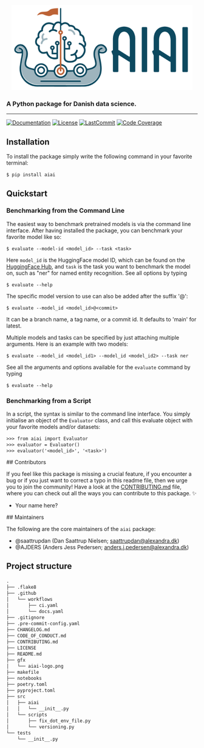 <div align='center'>
<img src="https://raw.githubusercontent.com/alexandrainst/AIAI/main/gfx/aiai-logo.png" width="auto" height="224">
</div>

### A Python package for Danish data science.

______________________________________________________________________
[![Documentation](https://img.shields.io/badge/docs-passing-green)](https://alexandrainst.github.io/aiai/aiai.html)
[![License](https://img.shields.io/github/license/alexandrainst/aiai)](https://github.com/alexandrainst/aiai/blob/main/LICENSE)
[![LastCommit](https://img.shields.io/github/last-commit/alexandrainst/aiai)](https://github.com/alexandrainst/aiai/commits/main)
[![Code Coverage](https://img.shields.io/badge/Coverage-0%25-red.svg)](https://github.com/alexandrainst/aiai/tree/main/tests)


## Installation
To install the package simply write the following command in your favorite terminal:
```
$ pip install aiai
```

## Quickstart
### Benchmarking from the Command Line
The easiest way to benchmark pretrained models is via the command line interface. After
having installed the package, you can benchmark your favorite model like so:
```
$ evaluate --model-id <model_id> --task <task>
```

Here `model_id` is the HuggingFace model ID, which can be found on the [HuggingFace
Hub](https://huggingface.co/models), and `task` is the task you want to benchmark the
model on, such as "ner" for named entity recognition. See all options by typing
```
$ evaluate --help
```

The specific model version to use can also be added after the suffix '@':
```
$ evaluate --model_id <model_id>@<commit>
```

It can be a branch name, a tag name, or a commit id. It defaults to 'main' for latest.

Multiple models and tasks can be specified by just attaching multiple arguments. Here
is an example with two models:
```
$ evaluate --model_id <model_id1> --model_id <model_id2> --task ner
```

See all the arguments and options available for the `evaluate` command by typing
```
$ evaluate --help
```

### Benchmarking from a Script
In a script, the syntax is similar to the command line interface. You simply initialise
an object of the `Evaluator` class, and call this evaluate object with your favorite
models and/or datasets:
```
>>> from aiai import Evaluator
>>> evaluator = Evaluator()
>>> evaluator('<model_id>', '<task>')
```


## Contributors

If you feel like this package is missing a crucial feature, if you encounter a bug or
if you just want to correct a typo in this readme file, then we urge you to join the
community! Have a look at the [CONTRIBUTING.md](./CONTRIBUTING.md) file, where you can
check out all the ways you can contribute to this package. :sparkles:

- Your name here?


## Maintainers

The following are the core maintainers of the `aiai` package:

- @saattrupdan (Dan Saattrup Nielsen; saattrupdan@alexandra.dk)
- @AJDERS (Anders Jess Pedersen; anders.j.pedersen@alexandra.dk)


## Project structure
```
.
├── .flake8
├── .github
│   └── workflows
│       ├── ci.yaml
│       └── docs.yaml
├── .gitignore
├── .pre-commit-config.yaml
├── CHANGELOG.md
├── CODE_OF_CONDUCT.md
├── CONTRIBUTING.md
├── LICENSE
├── README.md
├── gfx
│   └── aiai-logo.png
├── makefile
├── notebooks
├── poetry.toml
├── pyproject.toml
├── src
│   ├── aiai
│   │   └── __init__.py
│   └── scripts
│       ├── fix_dot_env_file.py
│       └── versioning.py
└── tests
    └── __init__.py
```


